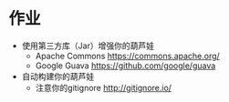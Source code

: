 # 作业
- 使用第三方库（Jar）增强你的葫芦娃
  - Apache Commons https://commons.apache.org/
  - Google Guava https://github.com/google/guava
- 自动构建你的葫芦娃
  - 注意你的gitignore http://gitignore.io/
